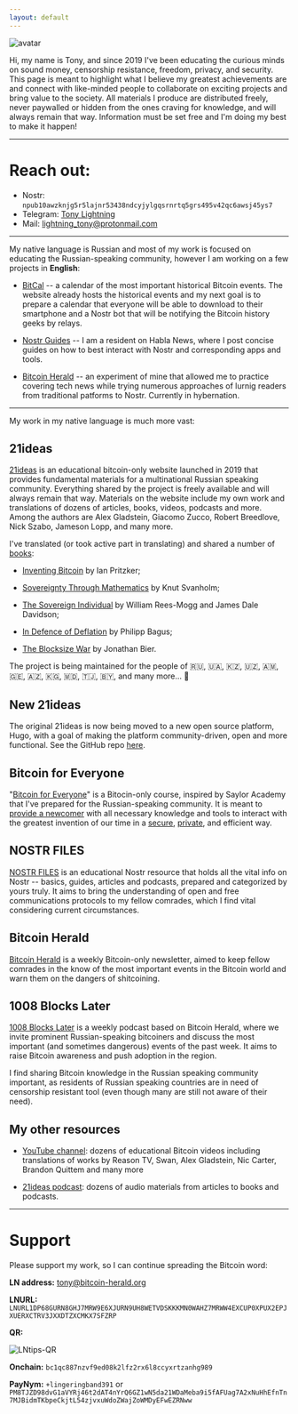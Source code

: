 ```yaml
---
layout: default
---
```


![avatar](https://i.nostr.build/Ynk6.png)

Hi, my name is Tony, and since 2019 I've been educating the curious minds on sound money, censorship resistance, freedom, privacy, and security. This page is meant to highlight what I believe my greatest achievements are and connect with like-minded people to collaborate on exciting projects and bring value to the society. All materials I produce are distributed freely, never paywalled or hidden from the ones craving for knowledge, and will always remain that way. Information must be set free and I'm doing my best to make it happen!

***

# Reach out:

* Nostr: `npub10awzknjg5r5lajnr53438ndcyjylgqsrnrtq5grs495v42qc6awsj45ys7`
* Telegram: [Tony Lightning](https://t.me/tony_lightning)
* Mail: [lightning_tony@protonmail.com](mailto:lightning_tony@protonmail.com)

***

My native language is Russian and most of my work is focused on educating the Russian-speaking community, however I am working on a few projects in **English**:

-   [BitCal](https://bitcal.21ideas.org/about/) -- a calendar of the most important historical Bitcoin events. The website already hosts the historical events and my next goal is to prepare a calendar that everyone will be able to download to their smartphone and a Nostr bot that will be notifying the Bitcoin history geeks by relays.

-   [Nostr Guides](https://habla.news/p/npub10awzknjg5r5lajnr53438ndcyjylgqsrnrtq5grs495v42qc6awsj45ys7) -- I am a resident on Habla News, where I post concise guides on how to best interact with Nostr and corresponding apps and tools.

-   [Bitcoin Herald](https://habla.news/herald) -- an experiment of mine that allowed me to practice covering tech news while trying numerous approaches of lurnig readers from traditional patforms to Nostr. Currently in hybernation.

***

My work in my native language is much more vast:

21ideas
-------

[21ideas](https://www.21ideas.org/) is an educational bitcoin-only website launched in 2019 that provides fundamental materials for a multinational Russian speaking community. Everything shared by the project is freely available and will always remain that way. Materials on the website include my own work and translations of dozens of articles, books, videos, podcasts and more. Among the authors are Alex Gladstein, Giacomo Zucco, Robert Breedlove, Nick Szabo, Jameson Lopp, and many more. 

I've translated (or took active part in translating) and shared a number of [books](https://www.21ideas.org/tag/book/): 

-   [Inventing Bitcoin](https://www.21ideas.org/book-inventing-bitcoin/) by Ian Pritzker;

-   [Sovereignty Through Mathematics](https://www.21ideas.org/book-stm/) by Knut Svanholm;

-   [The Sovereign Individual](https://www.21ideas.org/books-sovereign-individual/https://www.21ideas.org/books-sovereign-individual/) by William Rees-Mogg and James Dale Davidson;

-   [In Defence of Deflation](https://www.keepandshare.com/doc30/110348/in-defense-of-deflation-1-pdf-1-1-meg?tr=77) by Philipp Bagus;

-   [The Blocksize War](https://www.21ideas.org/book-the-blocksize-war/) by Jonathan Bier.

The project is being maintained for the people of 🇷🇺, 🇺🇦, 🇰🇿, 🇺🇿, 🇦🇲, 🇬🇪, 🇦🇿, 🇰🇬, 🇲🇩, 🇹🇯, 🇧🇾, and many more... 🧡

New 21ideas
-----------

The original 21ideas is now being moved to a new open source platform, Hugo, with a goal of making the platform community-driven, open and more functional. See the GitHub repo [here](https://github.com/21ideas-org/21ideas.org).

Bitcoin for Everyone
--------------------

"[Bitcoin for Everyone](https://www.21ideas.org/basics-bitcoin-course/)" is a Bitocin-only course, inspired by Saylor Academy that I've prepared for the Russian-speaking community. It is meant to [provide a newcomer](https://www.21ideas.org/tag/basics/) with all necessary knowledge and tools to interact with the greatest invention of our time in a [secure](https://www.21ideas.org/tag/security/), [private](https://www.21ideas.org/tag/privacy/), and efficient way. 

NOSTR FILES
-----------

[NOSTR FILES](https://nostr.21ideas.org/) is an educational Nostr resource that holds all the vital info on Nostr -- basics, guides, articles and podcasts, prepared and categorized by yours truly. It aims to bring the understanding of open and free communications protocols to my fellow comrades, which I find vital considering current circumstances.

Bitcoin Herald 
---------------

[Bitcoin Herald](https://www.21ideas.org/tag/bitcoin-herald/) is a weekly Bitcoin-only newsletter, aimed to keep fellow comrades in the know of the most important events in the Bitcoin world and warn them on the dangers of shitcoining.

1008 Blocks Later
-----------------

[1008 Blocks Later](https://www.21ideas.org/1008-blocks-later/) is a weekly podcast based on Bitcoin Herald, where we invite prominent Russian-speaking bitcoiners and discuss the most important (and sometimes dangerous) events of the past week. It aims to raise Bitcoin awareness and push adoption in the region.

I find sharing Bitcoin knowledge in the Russian speaking community important, as residents of Russian speaking countries are in need of censorship resistant tool (even though many are still not aware of their need).

My other resources
-----------------

* [YouTube channel](https://www.youtube.com/@21ideas/): dozens of educational Bitcoin videos including translations of works by Reason TV, Swan, Alex Gladstein, Nic Carter, Brandon Quittem and many more

* [21ideas podcast](https://podcasters.spotify.com/pod/show/tony-lightning): dozens of audio materials from articles to books and podcasts.

***

# Support

Please support my work, so I can continue spreading the Bitcoin word:

**LN address:** [tony@bitcoin-herald.org](lightning:tony@bitcoin-herald.org)

**LNURL:** `LNURL1DP68GURN8GHJ7MRW9E6XJURN9UH8WETVDSKKKMN0WAHZ7MRWW4EXCUP0XPUX2EPJXUERXCTRV3JXXDTZXCMKX7SFZRP`

**QR:**

![LNtips-QR](https://nostr.build/p/nb6718.png)

**Onchain:** `bc1qc887nzvf9ed08k2lfz2rx6l8ccyxrtzanhg989`

**PayNym:** `+lingeringband391` or `PM8TJZD98dvG1aVYRj46t2dAT4nYrQ6GZ1wN5da21WDaMeba9i5fAFUag7A2xNuHhEfnTn7MJBidmTKbpeCkjtL54zjvxuWdoZWajZoWMDyEFwEZRNww`


